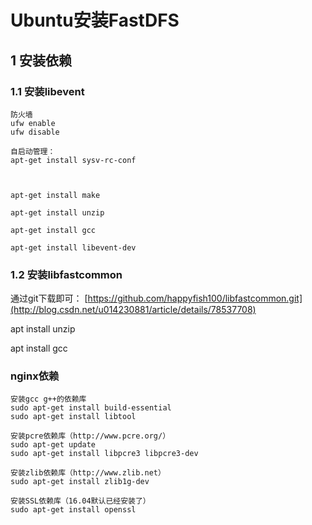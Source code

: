 # Ubuntu安装FastDFS

## 1 安装依赖

### 1.1 安装libevent

```shell
防火墙
ufw enable
ufw disable

自启动管理：
apt-get install sysv-rc-conf



apt-get install make

apt-get install unzip

apt-get install gcc

apt-get install libevent-dev

```

  



### 1.2 安装libfastcommon

通过git下载即可： [https://github.com/happyfish100/libfastcommon.git](http://blog.csdn.net/u014230881/article/details/78537708) 

apt install unzip

apt install gcc





### nginx依赖

```shell
安装gcc g++的依赖库
sudo apt-get install build-essential
sudo apt-get install libtool

安装pcre依赖库（http://www.pcre.org/）
sudo apt-get update
sudo apt-get install libpcre3 libpcre3-dev

安装zlib依赖库（http://www.zlib.net）
sudo apt-get install zlib1g-dev

安装SSL依赖库（16.04默认已经安装了）
sudo apt-get install openssl
```

